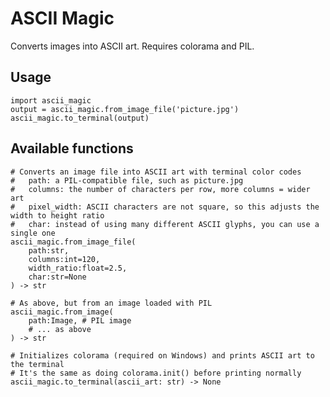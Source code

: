 # ASCII Magic

Converts images into ASCII art. Requires colorama and PIL.

## Usage

	import ascii_magic
	output = ascii_magic.from_image_file('picture.jpg')
	ascii_magic.to_terminal(output)

## Available functions

	# Converts an image file into ASCII art with terminal color codes
	#	path: a PIL-compatible file, such as picture.jpg
	#	columns: the number of characters per row, more columns = wider art
	#	pixel_width: ASCII characters are not square, so this adjusts the width to height ratio
	#	char: instead of using many different ASCII glyphs, you can use a single one
	ascii_magic.from_image_file(
		path:str,
		columns:int=120,
		width_ratio:float=2.5,
		char:str=None
	) -> str
	
	# As above, but from an image loaded with PIL
	ascii_magic.from_image(
		path:Image, # PIL image
		# ... as above
	) -> str

	# Initializes colorama (required on Windows) and prints ASCII art to the terminal
	# It's the same as doing colorama.init() before printing normally
	ascii_magic.to_terminal(ascii_art: str) -> None